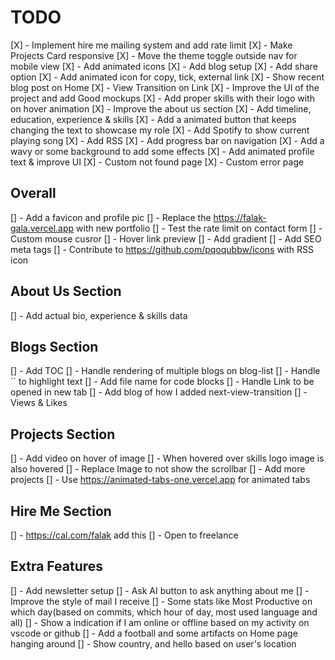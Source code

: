 # TODO

[X] - Implement hire me mailing system and add rate limit
[X] - Make Projects Card responsive
[X] - Move the theme toggle outside nav for mobile view
[X] - Add animated icons
[X] - Add blog setup
[X] - Add share option
[X] - Add animated icon for copy, tick, external link
[X] - Show recent blog post on Home
[X] - View Transition on Link
[X] - Improve the UI of the project and add Good mockups
[X] - Add proper skills with their logo with on hover animation
[X] - Improve the about us section
[X] - Add timeline, education, experience & skills
[X] - Add a animated button that keeps changing the text to showcase my role
[X] - Add Spotify to show current playing song
[X] - Add RSS
[X] - Add progress bar on navigation
[X] - Add a wavy or some background to add some effects
[X] - Add animated profile text & improve UI
[X] - Custom not found page
[X] - Custom error page

## Overall

[] - Add a favicon and profile pic
[] - Replace the <https://falak-gala.vercel.app> with new portfolio
[] - Test the rate limit on contact form
[] - Custom mouse cusror
[] - Hover link preview
[] - Add gradient
[] - Add SEO meta tags
[] - Contribute to <https://github.com/pqoqubbw/icons> with RSS icon

## About Us Section

[] - Add actual bio, experience & skills data

## Blogs Section

[] - Add TOC
[] - Handle rendering of multiple blogs on blog-list
[] - Handle `` to highlight text
[] - Add file name for code blocks
[] - Handle Link to be opened in new tab
[] - Add blog of how I added next-view-transition
[] - Views & Likes

## Projects Section

[] - Add video on hover of image
[] - When hovered over skills logo image is also hovered
[] - Replace Image to not show the scrollbar
[] - Add more projects
[] - Use <https://animated-tabs-one.vercel.app> for animated tabs

## Hire Me Section

[] - <https://cal.com/falak> add this
[] - Open to freelance

## Extra Features

[] - Add newsletter setup
[] - Ask AI button to ask anything about me
[] - Improve the style of mail I receive
[] - Some stats like Most Productive on which day(based on commits, which hour of day, most used language and all)
[] - Show a indication if I am online or offline based on my activity on vscode or github
[] - Add a football and some artifacts on Home page hanging around
[] - Show country, and hello based on user's location
